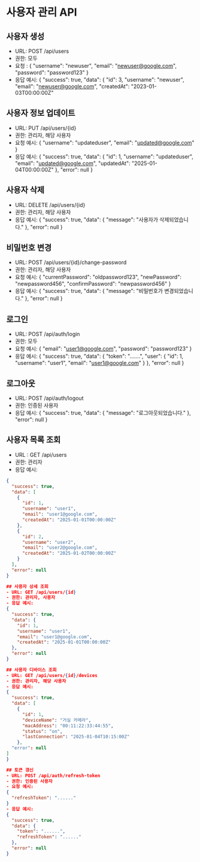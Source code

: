 # 사용자 관리 API

## 사용자 생성
- URL: POST /api/users
- 권한: 모두
- 요청 :
{
  "username": "newuser",
  "email": "newuser@google.com",
  "password": "password123"
}
- 응답 예시:
{
  "success": true,
  "data": {
    "id": 3,
    "username": "newuser",
    "email": "newuser@google.com",
    "createdAt": "2023-01-03T00:00:00Z"

## 사용자 정보 업데이트 
- URL: PUT /api/users/{id}
- 권한: 관리자, 해당 사용자
- 요청 예시:
{
  "username": "updateduser",
  "email": "updated@google.com"
}
- 응답 예시:
{
  "success": true,
  "data": {
    "id": 1,
    "username": "updateduser",
    "email": "updated@google.com",
    "updatedAt": "2025-01-04T00:00:00Z"
  },
  "error": null
}

## 사용자 삭제
- URL: DELETE /api/users/{id}
- 권한: 관리자, 해당 사용자
- 응답 예시:
{
  "success": true,
  "data": {
    "message": "사용자가 삭제되었습니다."
  },
  "error": null
}

## 비밀번호 변경 
- URL: POST /api/users/{id}/change-password
- 권한: 관리자, 해당 사용자
- 요청 예시:
{
  "currentPassword": "oldpassword123",
  "newPassword": "newpassword456",
  "confirmPassword": "newpassword456"
}
- 응답 예시:
{
  "success": true,
  "data": {
    "message": "비밀번호가 변경되었습니다."
  },
  "error": null
}
## 로그인 
- URL: POST /api/auth/login
- 권한: 모두
- 요청 예시:
{
  "email": "user1@google.com",
  "password": "password123"
}
- 응답 예시:
{
  "success": true,
  "data": {
    "token": ".......",
    "user": {
      "id": 1,
      "username": "user1",
      "email": "user1@google.com"
    }
  },
  "error": null
}

## 로그아웃
- URL: POST /api/auth/logout
- 권한: 인증된 사용자
- 응답 예시:
{
  "success": true,
  "data": {
    "message": "로그아웃되었습니다."
  },
  "error": null
}

## 사용자 목록 조회
- URL : GET /api/users
- 권한: 관리자
- 응답 예시:
```json
{
  "success": true,
  "data": [
    {
      "id": 1,
      "username": "user1",
      "email": "user1@google.com",
      "createdAt": "2025-01-01T00:00:00Z"
    },
    {
      "id": 2,
      "username": "user2",
      "email": "user2@google.com",
      "createdAt": "2025-01-02T00:00:00Z"
    }
  ],
  "error": null
}

## 사용자 상세 조회
- URL: GET /api/users/{id}
- 권한: 관리자, 사용자
- 응답 예시:
{
  "success": true,
  "data": {
    "id": 1,
    "username": "user1",
    "email": "user1@google.com",
    "createdAt": "2025-01-01T00:00:00Z"
  },
  "error": null
}

## 사용자 디바이스 조회
- URL: GET /api/users/{id}/devices
- 권한: 관리자, 해당 사용자
- 응답 예시:
{
  "success": true,
  "data": [
    {
      "id": 1,
      "deviceName": "거실 카메라",
      "macAddress": "00:11:22:33:44:55",
      "status": "on",
      "lastConnection": "2025-01-04T10:15:00Z"
    },
  "error": null
]
}

## 토큰 갱신
- URL: POST /api/auth/refresh-token
- 권한: 인증된 사용자
- 요청 예시:
{
  "refreshToken": "......"
}
- 응답 예시:
{
  "success": true,
  "data": {
    "token": "......",
    "refreshToken": "......"
  },
  "error": null
}
